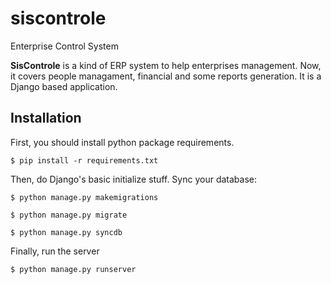 # siscontrole
Enterprise Control System

**SisControle** is a kind of ERP system to help enterprises management.
Now, it covers people managament, financial and some reports generation.
It is a Django based application.


## Installation

First, you should install python package requirements. 

```
$ pip install -r requirements.txt
```

Then, do Django's basic initialize stuff. Sync your database:

```
$ python manage.py makemigrations
```

```
$ python manage.py migrate
```

```
$ python manage.py syncdb
```

Finally, run the server

```
$ python manage.py runserver
```

